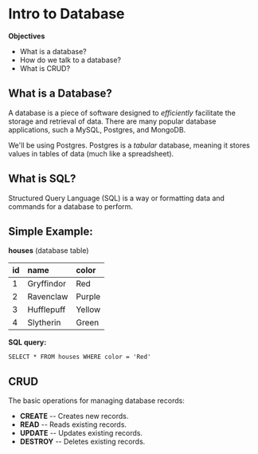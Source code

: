 # Intro to Database

**Objectives**

- What is a database?
- How do we talk to a database?
- What is CRUD?

## What is a Database?

A database is a piece of software designed to *efficiently* facilitate the storage and retrieval of data. There are many popular database applications, such a MySQL, Postgres, and MongoDB.

We'll be using Postgres. Postgres is a *tabular* database, meaning it stores values in tables of data (much like a spreadsheet).

## What is SQL?

Structured Query Language (SQL) is a way or formatting data and commands for a database to perform.

## Simple Example:

**houses** (database table)

| id | name        | color   |
|:-- |:----------- |:------- |
| 1  | Gryffindor  | Red     |
| 2  | Ravenclaw   | Purple  |
| 3  | Hufflepuff  | Yellow  |
| 4  | Slytherin   | Green   |

**SQL query:**

```
SELECT * FROM houses WHERE color = 'Red'
```

## CRUD

The basic operations for managing database records:

- **CREATE** -- Creates new records.
- **READ** -- Reads existing records.
- **UPDATE** -- Updates existing records.
- **DESTROY** -- Deletes existing records.